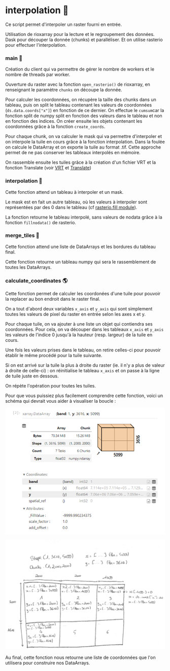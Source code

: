 # interpolation :snake:

Ce script permet d'interpoler un raster fourni en entrée.

Utilisation de rioxarray pour la lecture et le regroupement des données. Dask pour découper la donnée (chunks) et paralléliser. Et on utilise rasterio pour effectuer l'interpolation.

### main :house_with_garden:

Création du client qui va permettre de gérer le nombre de workers et le nombre de threads par worker.

Ouverture du raster avec la fonction `open_rasterio()` de rioxarray, en renseignant le paramètre `chunks` on découpe la donnée.

Pour calculer les coordonnées, on récupère la taille des chunks dans un tableau, puis on split le tableau contenant les valeurs de coordonnées (`ds.data.coords["x"]`) en fonction de ce dernier. On effectue le `cumsum`car la fonction split de numpy split en fonction des valeurs dans le tableau et non en fonction des indices. On créer ensuite les objets contenant les coordonnées grâce à la fonction `create_coords`.

Pour chaque chunk, on va calculer le mask qui va permettre d'interpoler et on interpole la tuile en cours grâce à la fonction interpolation. Dans la foulée on calcule le DataArray et on exporte la tuile au format .tif. Cette approche permet de ne pas conserver les tableaux interpolés en mémoire.

On rassemble ensuite les tuiles grâce à la création d'un fichier VRT et la fonction Translate (voir [VRT](https://gdal.org/drivers/raster/vrt.html) et [Translate](https://gdal.org/programs/gdal_translate.html)) 

### interpolation :triangular_flag_on_post:

Cette fonction attend un tableau à interpoler et un mask.

Le mask est en fait un autre tableau, où les valeurs à interpoler sont représentées par des 0 dans le tableau (cf [rasterio.fill module](https://github.com/meldig/conda)).

La fonction retourne le tableau interpolé, sans valeurs de nodata grâce à la fonction `fillnodata()` de rasterio.

### merge_tiles :arrows_counterclockwise:

Cette fonction attend une liste de DataArrays et les bordures du tableau final.

Cette fonction retourne un tableau numpy qui sera le rassemblement de toutes les DataArrays.

### calculate_coordinates :earth_americas:

Cette fonction permet de calculer les coordonées d'une tuile pour pouvoir la replacer au bon endroit dans le raster final.

On a tout d'abord deux variables `x_axis` et `y_axis` qui sont simplement toutes les valeurs de pixel du raster en entrée selon les axes x et y.

Pour chaque tuile, on va ajouter à une liste un objet qui contiendra ses coordonnées. Pour cela, on va découper dans les tableaux `x_axis` et `y_axis` les valeurs de l'indice 0 jusqu'à la hauteur (resp. largeur) de la tuile en cours.

Une fois les valeurs prises dans le tableau, on retire celles-ci pour pouvoir établir le même procédé pour la tuile suivante.

Si on est arrivé sur la tuile la plus à droite du raster (ie. il n'y a plus de valeur à droite de celle-ci) : on réinitialise le tableau `x_axis` et on passe à la ligne de tuile juste en dessous.

On répète l'opération pour toutes les tuiles.

Pour que vous puissiez plus facilement comprendre cette fonction, voici un schéma qui devrait vous aider à visualiser la boucle :

![DS](./img/ds.PNG)

![SCHEMA](./img/schema-1.png)

Au final, cette fonction nous retourne une liste de coordonnées que l'on utilisera pour construire nos DataArrays.
